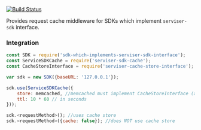 [![Build Status](https://travis-ci.org/lucid-services/serviser-sdk-cache.svg?branch=master)](https://travis-ci.org/lucid-services/serviser-sdk-cache)  

Provides request cache middleware for SDKs which implement `serviser-sdk` interface.

### Integration

```javascript
const SDK = require('sdk-which-implements-serviser-sdk-interface');
const ServiceSDKCache = require('serviser-sdk-cache');
const CacheStoreInterface = require('serviser-cache-store-interface');

var sdk = new SDK({baseURL: '127.0.0.1'});

sdk.use(ServiceSDKCache({
    store: memcached, //memcached must implement CacheStoreInterface (and be instanceof CacheStoreInterface)
    ttl: 10 * 60 // in seconds
}));

sdk.<requestMethod>(); //uses cache store
sdk.<requestMethod>({cache: false}); //does NOT use cache store
```
